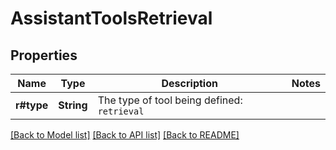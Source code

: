 # AssistantToolsRetrieval

## Properties

Name | Type | Description | Notes
------------ | ------------- | ------------- | -------------
**r#type** | **String** | The type of tool being defined: `retrieval` | 

[[Back to Model list]](../README.md#documentation-for-models) [[Back to API list]](../README.md#documentation-for-api-endpoints) [[Back to README]](../README.md)


